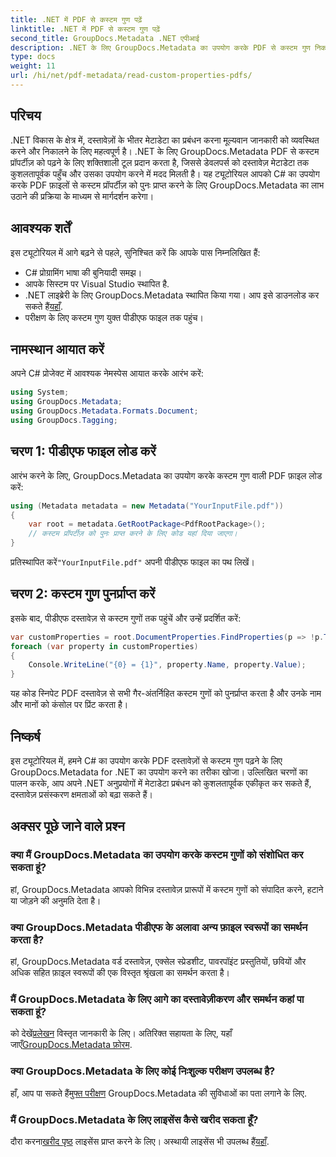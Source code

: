 ```yaml
---
title: .NET में PDF से कस्टम गुण पढ़ें
linktitle: .NET में PDF से कस्टम गुण पढ़ें
second_title: GroupDocs.Metadata .NET एपीआई
description: .NET के लिए GroupDocs.Metadata का उपयोग करके PDF से कस्टम गुण निकालने का तरीका जानें। C# के साथ दस्तावेज़ मेटाडेटा प्रबंधन में गोता लगाएँ।
type: docs
weight: 11
url: /hi/net/pdf-metadata/read-custom-properties-pdfs/
---
```

## परिचय
.NET विकास के क्षेत्र में, दस्तावेज़ों के भीतर मेटाडेटा का प्रबंधन करना मूल्यवान जानकारी को व्यवस्थित करने और निकालने के लिए महत्वपूर्ण है। .NET के लिए GroupDocs.Metadata PDF से कस्टम प्रॉपर्टीज़ को पढ़ने के लिए शक्तिशाली टूल प्रदान करता है, जिससे डेवलपर्स को दस्तावेज़ मेटाडेटा तक कुशलतापूर्वक पहुँच और उसका उपयोग करने में मदद मिलती है। यह ट्यूटोरियल आपको C# का उपयोग करके PDF फ़ाइलों से कस्टम प्रॉपर्टीज़ को पुनः प्राप्त करने के लिए GroupDocs.Metadata का लाभ उठाने की प्रक्रिया के माध्यम से मार्गदर्शन करेगा।
## आवश्यक शर्तें
इस ट्यूटोरियल में आगे बढ़ने से पहले, सुनिश्चित करें कि आपके पास निम्नलिखित हैं:
- C# प्रोग्रामिंग भाषा की बुनियादी समझ।
- आपके सिस्टम पर Visual Studio स्थापित है.
- .NET लाइब्रेरी के लिए GroupDocs.Metadata स्थापित किया गया। आप इसे डाउनलोड कर सकते हैं[यहाँ](https://releases.groupdocs.com/metadata/net/).
- परीक्षण के लिए कस्टम गुण युक्त पीडीएफ फाइल तक पहुंच।

## नामस्थान आयात करें
अपने C# प्रोजेक्ट में आवश्यक नेमस्पेस आयात करके आरंभ करें:
```csharp
using System;
using GroupDocs.Metadata;
using GroupDocs.Metadata.Formats.Document;
using GroupDocs.Tagging;
```
## चरण 1: पीडीएफ फाइल लोड करें
आरंभ करने के लिए, GroupDocs.Metadata का उपयोग करके कस्टम गुण वाली PDF फ़ाइल लोड करें:
```csharp
using (Metadata metadata = new Metadata("YourInputFile.pdf"))
{
    var root = metadata.GetRootPackage<PdfRootPackage>();
    // कस्टम प्रॉपर्टीज़ को पुनः प्राप्त करने के लिए कोड यहां दिया जाएगा।
}
```
 प्रतिस्थापित करें`"YourInputFile.pdf"` अपनी पीडीएफ फाइल का पथ लिखें।
## चरण 2: कस्टम गुण पुनर्प्राप्त करें
इसके बाद, पीडीएफ दस्तावेज़ से कस्टम गुणों तक पहुंचें और उन्हें प्रदर्शित करें:
```csharp
var customProperties = root.DocumentProperties.FindProperties(p => !p.Tags.Contains(Tags.Document.BuiltIn));
foreach (var property in customProperties)
{
    Console.WriteLine("{0} = {1}", property.Name, property.Value);
}
```
यह कोड स्निपेट PDF दस्तावेज़ से सभी गैर-अंतर्निहित कस्टम गुणों को पुनर्प्राप्त करता है और उनके नाम और मानों को कंसोल पर प्रिंट करता है।

## निष्कर्ष
इस ट्यूटोरियल में, हमने C# का उपयोग करके PDF दस्तावेज़ों से कस्टम गुण पढ़ने के लिए GroupDocs.Metadata for .NET का उपयोग करने का तरीका खोजा। उल्लिखित चरणों का पालन करके, आप अपने .NET अनुप्रयोगों में मेटाडेटा प्रबंधन को कुशलतापूर्वक एकीकृत कर सकते हैं, दस्तावेज़ प्रसंस्करण क्षमताओं को बढ़ा सकते हैं।

## अक्सर पूछे जाने वाले प्रश्न
### क्या मैं GroupDocs.Metadata का उपयोग करके कस्टम गुणों को संशोधित कर सकता हूं?
हां, GroupDocs.Metadata आपको विभिन्न दस्तावेज़ प्रारूपों में कस्टम गुणों को संपादित करने, हटाने या जोड़ने की अनुमति देता है।
### क्या GroupDocs.Metadata पीडीएफ के अलावा अन्य फ़ाइल स्वरूपों का समर्थन करता है?
हां, GroupDocs.Metadata वर्ड दस्तावेज़, एक्सेल स्प्रेडशीट, पावरपॉइंट प्रस्तुतियों, छवियों और अधिक सहित फ़ाइल स्वरूपों की एक विस्तृत श्रृंखला का समर्थन करता है।
### मैं GroupDocs.Metadata के लिए आगे का दस्तावेज़ीकरण और समर्थन कहां पा सकता हूं?
 को देखें[प्रलेखन](https://reference.groupdocs.com/metadata/net/) विस्तृत जानकारी के लिए। अतिरिक्त सहायता के लिए, यहाँ जाएँ[GroupDocs.Metadata फ़ोरम](https://forum.groupdocs.com/c/metadata/14).
### क्या GroupDocs.Metadata के लिए कोई निःशुल्क परीक्षण उपलब्ध है?
 हाँ, आप पा सकते हैं[मुफ्त परीक्षण](https://releases.groupdocs.com/) GroupDocs.Metadata की सुविधाओं का पता लगाने के लिए.
### मैं GroupDocs.Metadata के लिए लाइसेंस कैसे खरीद सकता हूँ?
 दौरा करना[खरीद पृष्ठ](https://purchase.groupdocs.com/buy) लाइसेंस प्राप्त करने के लिए। अस्थायी लाइसेंस भी उपलब्ध हैं[यहाँ](https://purchase.groupdocs.com/temporary-license/).